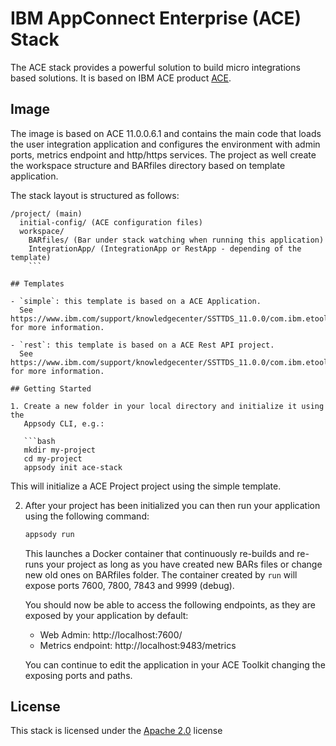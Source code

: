 # IBM AppConnect Enterprise (ACE) Stack

The ACE stack  provides a
powerful solution to build micro integrations based solutions. It is based on IBM ACE product
[ACE](https://www.ibm.com/support/knowledgecenter/SSTTDS_11.0.0/com.ibm.ace.home.doc/help_home.htm).

## Image

The image is based on ACE 11.0.0.6.1 and contains the main code that loads the user integration application and configures
the environment with admin ports, metrics endpoint and http/https services. The project as well create the workspace structure and BARfiles directory based on template application. 

The stack layout is structured as follows:

```
/project/ (main)
  initial-config/ (ACE configuration files)
  workspace/
    BARfiles/ (Bar under stack watching when running this application)
    IntegrationApp/ (IntegrationApp or RestApp - depending of the template)
    ```

## Templates

- `simple`: this template is based on a ACE Application.
  See https://www.ibm.com/support/knowledgecenter/SSTTDS_11.0.0/com.ibm.etools.mft.doc/bc23080_.html for more information.

- `rest`: this template is based on a ACE Rest API project.
  See https://www.ibm.com/support/knowledgecenter/SSTTDS_11.0.0/com.ibm.etools.mft.doc/bz91510_.html for more information.

## Getting Started

1. Create a new folder in your local directory and initialize it using the
   Appsody CLI, e.g.:

   ```bash
   mkdir my-project
   cd my-project
   appsody init ace-stack
   ```

   This will initialize a ACE Project project using the simple template.

2. After your project has been initialized you can then run your application
   using the following command:

   ```bash
   appsody run
   ```

   This launches a Docker container that continuously re-builds and re-runs your
   project as long as you have created new BARs files or change new old ones on BARfiles folder. The container created by `run` will expose ports 7600, 7800, 7843 and 9999 (debug).

   You should now be able to access the following endpoints, as they are exposed by your application by default:

   - Web Admin: http://localhost:7600/
   - Metrics endpoint: http://localhost:9483/metrics


   You can continue to edit the application in your ACE Toolkit changing the exposing ports and paths.


## License

This stack is licensed under the [Apache 2.0](./image/LICENSE) license